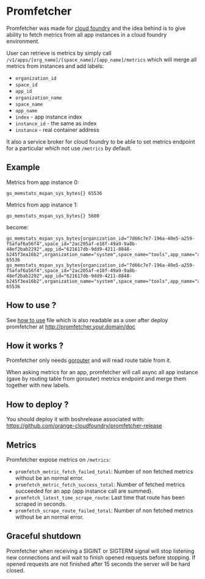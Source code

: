 # Promfetcher

Promfetcher was made for [cloud foundry](https://cloudfoundry.org) and the idea behind is to give ability to fetch 
metrics from all app instances in a cloud foundry environment.

User can retrieve is metrics by simply call `/v1/apps/[org_name]/[space_name]/[app_name]/metrics` which will merge all metrics 
from instances and add labels:
- `organization_id`
- `space_id` 
- `app_id`
- `organization_name`
- `space_name` 
- `app_name`
- `index` - app instance index
- `instance_id` - the same as index
- `instance` - real container address

It also a service broker for cloud foundry to be able to set metrics endpoint for a particular which not use `/metrics` by default.

## Example

Metrics from app instance 0:
```
go_memstats_mspan_sys_bytes{} 65536
```

Metrics from app instance 1:
```
go_memstats_mspan_sys_bytes{} 5600
```

become:
```
go_memstats_mspan_sys_bytes{organization_id="7d66c7e7-196a-40e5-a259-f5afaf6a56f4",space_id="2ac205af-e18f-49a9-9a8b-48ef2bab2292",app_id="621617db-9dd9-4211-8848-b245f3ea16b2",organization_name="system",space_name="tools",app_name="app",index="0",instance_id="0",instance="172.76.112.90:61038"} 65536
go_memstats_mspan_sys_bytes{organization_id="7d66c7e7-196a-40e5-a259-f5afaf6a56f4",space_id="2ac205af-e18f-49a9-9a8b-48ef2bab2292",app_id="621617db-9dd9-4211-8848-b245f3ea16b2",organization_name="system",space_name="tools",app_name="app",index="1",instance_id="1",instance="172.76.112.91:61010"} 65536
```

## How to use ?

See [how to use](/userdocs/templates/how-to-use.md) file which is also readable as a user after deploy promfetcher 
at http://promfetcher.your.domain/doc

## How it works ?

Promfetcher only needs [gorouter](https://github.com/cloudfoundry/gorouter) and will read route table from it.

When asking metrics for an app, promfetcher will call async all app instance (gave by routing table from gorouter) metrics endpoint and merge them together with new labels.

## How to deploy ?

You should deploy it with boshrelease associated with: https://github.com/orange-cloudfoundry/promfetcher-release

## Metrics

Promfetcher expose metrics on `/metrics`:
- `promfetch_metric_fetch_failed_total`: Number of non fetched metrics without be an normal error.
- `promfetch_metric_fetch_success_total`: Number of fetched metrics succeeded for an app (app instance call are summed).
- `promfetch_latest_time_scrape_route`: Last time that route has been scraped in seconds.
- `promfetch_scrape_route_failed_total`: Number of non fetched metrics without be an normal error.

## Graceful shutdown

Promfetcher when receiving a SIGINT or SIGTERM signal will stop listening new connections and will wait to finish 
opened requests before stopping. If opened requests are not finished after 15 seconds the server will be hard closed.

